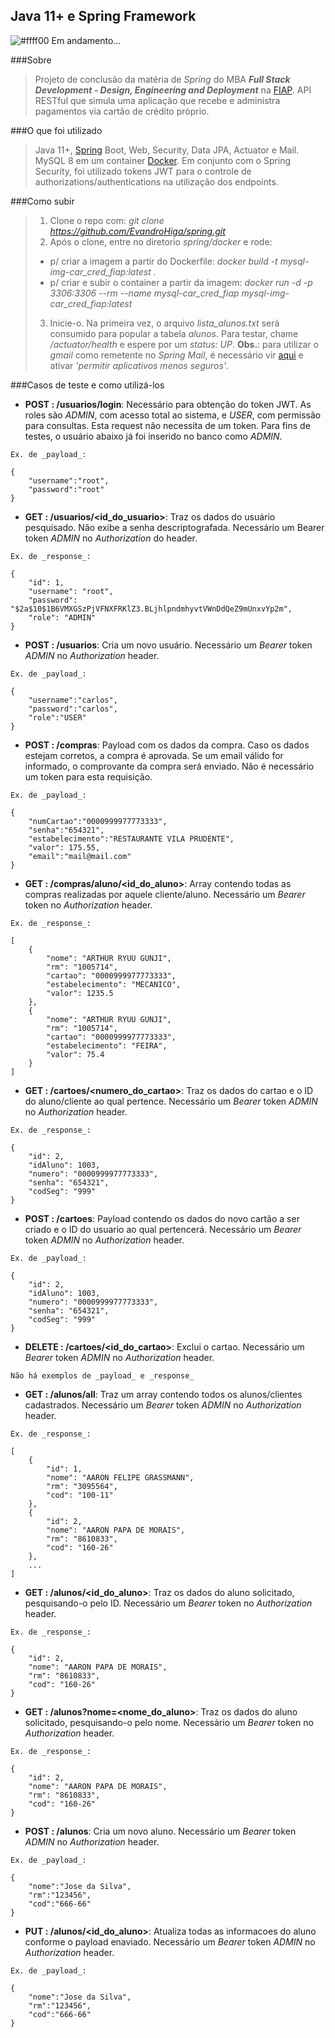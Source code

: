 ## Java 11+ e Spring Framework

![#ffff00](https://via.placeholder.com/10/ffff00/000000?text=+) Em andamento...

###Sobre
> Projeto de conclusão da matéria de *Spring* do MBA ***Full Stack Development - Design, Engineering and Deployment*** na [FIAP](https://www.fiap.com.br/). API RESTful que simula uma aplicação que recebe e administra pagamentos via cartão de crédito próprio.

###O que foi utilizado
> Java 11+, [Spring](https://spring.io/projects) Boot, Web, Security, Data JPA, Actuator e Mail. MySQL 8 em um container [Docker](https://www.docker.com/). Em conjunto com o Spring Security, foi utilizado tokens JWT para o controle de authorizations/authentications na utilização dos endpoints.

###Como subir
> 1. Clone o repo com: _git clone https://github.com/EvandroHiga/spring.git_
> 2. Após o clone, entre no diretorio _spring/docker_ e rode:
> - p/ criar a imagem a partir do Dockerfile: _docker build -t mysql-img-car_cred_fiap:latest ._
> - p/ criar e subir o container a partir da imagem: _docker run -d -p 3306:3306 --rm --name mysql-car_cred_fiap mysql-img-car_cred_fiap:latest_
> 3. Inicie-o. Na primeira vez, o arquivo *lista_alunos.txt* será consumido para popular a tabela _alunos_. Para testar, chame _/actuator/health_ e espere por um _status: UP_. **Obs.**: para utilizar o _gmail_ como remetente no _Spring Mail_, é necessário vir [aqui](https://www.google.com/settings/security/lesssecureapps) e ativar _'permitir aplicativos menos seguros'_.

###Casos de teste e como utilizá-los
- **POST : /usuarios/login**: Necessário para obtenção do token JWT. As roles são _ADMIN_, com acesso total ao sistema, e _USER_, com permissão para consultas.
Esta request não necessita de um token. Para fins de testes, o usuário abaixo já foi inserido no banco como _ADMIN_.
```
Ex. de _payload_: 

{
    "username":"root",
    "password":"root"
}
```

- **GET : /usuarios/<id_do_usuario>**: Traz os dados do usuário pesquisado. Não exibe a senha descriptografada. Necessário um Bearer token _ADMIN_ no _Authorization_ do header. 
```
Ex. de _response_:

{
    "id": 1,
    "username": "root",
    "password": "$2a$10$1B6VMXGSzPjVFNXFRKlZ3.BLjhlpndmhyvtVWnDdQeZ9mUnxvYp2m",
    "role": "ADMIN"
}
```

- **POST : /usuarios**: Cria um novo usuário. Necessário um _Bearer_ token _ADMIN_ no _Authorization_ header.
```
Ex. de _payload_:

{
    "username":"carlos",
    "password":"carlos",
    "role":"USER"
}
```

- **POST : /compras**: Payload com os dados da compra. Caso os dados estejam corretos, a compra é aprovada. Se um email válido for informado, o comprovante da compra será enviado.
Não é necessário um token para esta requisição.
```
Ex. de _payload_:

{
    "numCartao":"0000999977773333",
    "senha":"654321",
    "estabelecimento":"RESTAURANTE VILA PRUDENTE",
    "valor": 175.55,
    "email":"mail@mail.com"
}
```

- **GET : /compras/aluno/<id_do_aluno>**: Array contendo todas as compras realizadas por aquele cliente/aluno. Necessário um _Bearer_ token no _Authorization_ header.
```
Ex. de _response_:

[
    {
        "nome": "ARTHUR RYUU GUNJI",
        "rm": "1005714",
        "cartao": "0000999977773333",
        "estabelecimento": "MECANICO",
        "valor": 1235.5
    },
    {
        "nome": "ARTHUR RYUU GUNJI",
        "rm": "1005714",
        "cartao": "0000999977773333",
        "estabelecimento": "FEIRA",
        "valor": 75.4
    }
]
```

- **GET : /cartoes/<numero_do_cartao>**: Traz os dados do cartao e o ID do aluno/cliente ao qual pertence. Necessário um _Bearer_ token _ADMIN_ no _Authorization_ header.
```
Ex. de _response_:

{
    "id": 2,
    "idAluno": 1003,
    "numero": "0000999977773333",
    "senha": "654321",
    "codSeg": "999"
}
```

- **POST : /cartoes**: Payload contendo os dados do novo cartão a ser criado e o ID do usuario ao qual pertencerá. Necessário um _Bearer_ token _ADMIN_ no _Authorization_ header.
```
Ex. de _payload_:

{
    "id": 2,
    "idAluno": 1003,
    "numero": "0000999977773333",
    "senha": "654321",
    "codSeg": "999"
}
```

- **DELETE : /cartoes/<id_do_cartao>**: Exclui o cartao. Necessário um _Bearer_ token _ADMIN_ no _Authorization_ header.
```
Não há exemplos de _payload_ e _response_
```

- **GET : /alunos/all**: Traz um array contendo todos os alunos/clientes cadastrados. Necessário um _Bearer_ token _ADMIN_ no _Authorization_ header.
```
Ex. de _response_:

[
    {
        "id": 1,
        "nome": "AARON FELIPE GRASSMANN",
        "rm": "3095564",
        "cod": "100-11"
    },
    {
        "id": 2,
        "nome": "AARON PAPA DE MORAIS",
        "rm": "8610833",
        "cod": "160-26"
    },
    ...
]
```

- **GET : /alunos/<id_do_aluno>**: Traz os dados do aluno solicitado, pesquisando-o pelo ID. Necessário um _Bearer_ token no _Authorization_ header.
```
Ex. de _response_:

{
    "id": 2,
    "nome": "AARON PAPA DE MORAIS",
    "rm": "8610833",
    "cod": "160-26"
}
```

- **GET : /alunos?nome=<nome_do_aluno>**: Traz os dados do aluno solicitado, pesquisando-o pelo nome. Necessário um _Bearer_ token no _Authorization_ header.
```
Ex. de _response_:

{
    "id": 2,
    "nome": "AARON PAPA DE MORAIS",
    "rm": "8610833",
    "cod": "160-26"
}
```

- **POST : /alunos**: Cria um novo aluno. Necessário um _Bearer_ token _ADMIN_ no _Authorization_ header.
```
Ex. de _payload_:

{
    "nome":"Jose da Silva",
    "rm":"123456",
    "cod":"666-66"
}
```

- **PUT : /alunos/<id_do_aluno>**: Atualiza todas as informacoes do aluno conforme o payload enaviado. Necessário um _Bearer_ token _ADMIN_ no _Authorization_ header.
```
Ex. de _payload_:

{
    "nome":"Jose da Silva",
    "rm":"123456",
    "cod":"666-66"
}
```